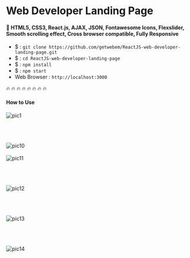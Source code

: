 # Web Developer Landing Page
#### :rocket: HTML5, CSS3, React.js, AJAX, JSON, Fontawesome Icons, Flexslider, Smooth scrolling effect, Cross browser compatible, Fully Responsive
 - $ : `git clone https://github.com/getwebem/ReactJS-web-developer-landing-page.git`
 - $ : `cd ReactJS-web-developer-landing-page`
 - $ : `npm install`
 - $ : `npm start`
 - Web Browser :  `http://localhost:3000`

 :fire: :fire: :fire: :fire: :fire: :fire: :fire: :fire:
#### How to Use
 ![pic1](https://user-images.githubusercontent.com/47564047/70167919-b60e8600-1702-11ea-9803-9b6130cac076.png)
 <br/><br/>

 <br/><br/>
 ![pic10](https://raw.githubusercontent.com/getwebem/portfolio/master/imgCover/Screen%20Shot%202017-06-28%20at%2008.28.18.png)
 <br/><br/>
 ![pic11](https://raw.githubusercontent.com/getwebem/portfolio/master/imgCover/Screen%20Shot%202017-06-28%20at%2008.28.25.png)
 <br/><br/>

 <br/><br/>
 ![pic12](https://raw.githubusercontent.com/getwebem/portfolio/master/imgCover/Screen%20Shot%202017-06-28%20at%2008.28.32.png)
 <br/><br/>

 <br/><br/>
 ![pic13](https://raw.githubusercontent.com/getwebem/portfolio/master/imgCover/Screen%20Shot%202017-06-28%20at%2008.28.46.png)
 <br/><br/>

 <br/><br/>
 ![pic14](https://raw.githubusercontent.com/getwebem/portfolio/master/imgCover/Screen%20Shot%202017-06-28%20at%2008.29.04.png)
 <br/><br/>

